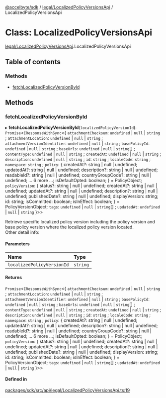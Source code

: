 [@accelbyte/sdk](../README.md) / [legal/LocalizedPolicyVersionsApi](../modules/legal_LocalizedPolicyVersionsApi.md) / LocalizedPolicyVersionsApi

# Class: LocalizedPolicyVersionsApi

[legal/LocalizedPolicyVersionsApi](../modules/legal_LocalizedPolicyVersionsApi.md).LocalizedPolicyVersionsApi

## Table of contents

### Methods

- [fetchLocalizedPolicyVersionById](legal_LocalizedPolicyVersionsApi.LocalizedPolicyVersionsApi.md#fetchlocalizedpolicyversionbyid)

## Methods

### fetchLocalizedPolicyVersionById

▸ **fetchLocalizedPolicyVersionById**(`localizedPolicyVersionId`): `Promise`<`IResponseWithSync`<{ `attachmentChecksum`: `undefined` \| ``null`` \| `string` ; `attachmentLocation`: `undefined` \| ``null`` \| `string` ; `attachmentVersionIdentifier`: `undefined` \| ``null`` \| `string` ; `basePolicyId`: `undefined` \| ``null`` \| `string` ; `baseUrls`: `undefined` \| ``null`` \| `string`[] ; `contentType`: `undefined` \| ``null`` \| `string` ; `createdAt`: `undefined` \| ``null`` \| `string` ; `description`: `undefined` \| ``null`` \| `string` ; `id`: `string` ; `localeCode`: `string` ; `namespace`: `string` ; `policy`: { createdAt?: string \| null \| undefined; updatedAt?: string \| null \| undefined; description?: string \| null \| undefined; readableId?: string \| null \| undefined; countryGroupCode?: string \| null \| undefined; ... 6 more ...; isDefaultOpted: boolean; } = PolicyObject; `policyVersion`: { status?: string \| null \| undefined; createdAt?: string \| null \| undefined; updatedAt?: string \| null \| undefined; description?: string \| null \| undefined; publishedDate?: string \| null \| undefined; displayVersion: string; id: string; isCommitted: boolean; isInEffect: boolean; } = PolicyVersionObject; `tags`: `undefined` \| ``null`` \| `string`[] ; `updatedAt`: `undefined` \| ``null`` \| `string`  }\>\>

Retrieve specific localized policy version including the policy version and base policy version where the localized policy version located.<br>Other detail info: <ul></ul>

#### Parameters

| Name | Type |
| :------ | :------ |
| `localizedPolicyVersionId` | `string` |

#### Returns

`Promise`<`IResponseWithSync`<{ `attachmentChecksum`: `undefined` \| ``null`` \| `string` ; `attachmentLocation`: `undefined` \| ``null`` \| `string` ; `attachmentVersionIdentifier`: `undefined` \| ``null`` \| `string` ; `basePolicyId`: `undefined` \| ``null`` \| `string` ; `baseUrls`: `undefined` \| ``null`` \| `string`[] ; `contentType`: `undefined` \| ``null`` \| `string` ; `createdAt`: `undefined` \| ``null`` \| `string` ; `description`: `undefined` \| ``null`` \| `string` ; `id`: `string` ; `localeCode`: `string` ; `namespace`: `string` ; `policy`: { createdAt?: string \| null \| undefined; updatedAt?: string \| null \| undefined; description?: string \| null \| undefined; readableId?: string \| null \| undefined; countryGroupCode?: string \| null \| undefined; ... 6 more ...; isDefaultOpted: boolean; } = PolicyObject; `policyVersion`: { status?: string \| null \| undefined; createdAt?: string \| null \| undefined; updatedAt?: string \| null \| undefined; description?: string \| null \| undefined; publishedDate?: string \| null \| undefined; displayVersion: string; id: string; isCommitted: boolean; isInEffect: boolean; } = PolicyVersionObject; `tags`: `undefined` \| ``null`` \| `string`[] ; `updatedAt`: `undefined` \| ``null`` \| `string`  }\>\>

#### Defined in

[packages/sdk/src/api/legal/LocalizedPolicyVersionsApi.ts:19](https://github.com/AccelByte/accelbyte-web-sdk/blob/a3afe6b/packages/sdk/src/api/legal/LocalizedPolicyVersionsApi.ts#L19)
